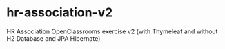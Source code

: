 # hr-association-v2
HR Association OpenClassrooms exercise v2 (with Thymeleaf and without H2 Database and JPA Hibernate)
